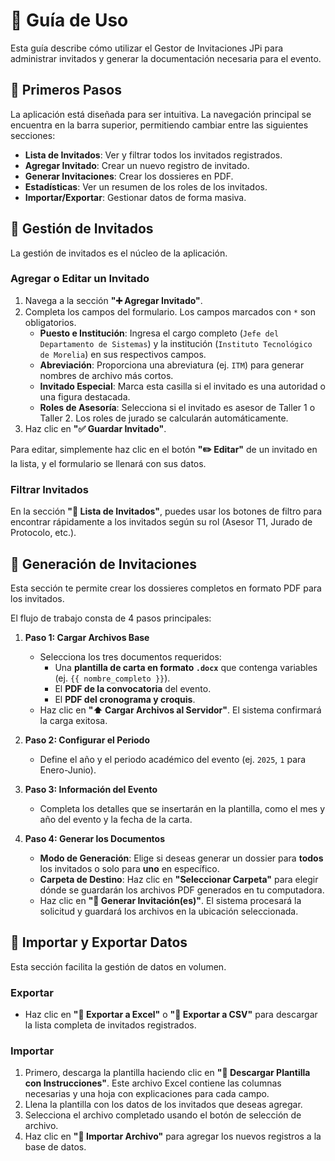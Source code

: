 # 📖 Guía de Uso

Esta guía describe cómo utilizar el Gestor de Invitaciones JPi para administrar invitados y generar la documentación necesaria para el evento.

## 🚀 Primeros Pasos

La aplicación está diseñada para ser intuitiva. La navegación principal se encuentra en la barra superior, permitiendo cambiar entre las siguientes secciones:

-   **Lista de Invitados**: Ver y filtrar todos los invitados registrados.
-   **Agregar Invitado**: Crear un nuevo registro de invitado.
-   **Generar Invitaciones**: Crear los dossieres en PDF.
-   **Estadísticas**: Ver un resumen de los roles de los invitados.
-   **Importar/Exportar**: Gestionar datos de forma masiva.

## 👥 Gestión de Invitados

La gestión de invitados es el núcleo de la aplicación.

### Agregar o Editar un Invitado

1.  Navega a la sección **"➕ Agregar Invitado"**.
2.  Completa los campos del formulario. Los campos marcados con `*` son obligatorios.
    -   **Puesto e Institución**: Ingresa el cargo completo (`Jefe del Departamento de Sistemas`) y la institución (`Instituto Tecnológico de Morelia`) en sus respectivos campos.
    -   **Abreviación**: Proporciona una abreviatura (ej. `ITM`) para generar nombres de archivo más cortos.
    -   **Invitado Especial**: Marca esta casilla si el invitado es una autoridad o una figura destacada.
    -   **Roles de Asesoría**: Selecciona si el invitado es asesor de Taller 1 o Taller 2. Los roles de jurado se calcularán automáticamente.
3.  Haz clic en **"✅ Guardar Invitado"**.

Para editar, simplemente haz clic en el botón **"✏️ Editar"** de un invitado en la lista, y el formulario se llenará con sus datos.

### Filtrar Invitados

En la sección **"👥 Lista de Invitados"**, puedes usar los botones de filtro para encontrar rápidamente a los invitados según su rol (Asesor T1, Jurado de Protocolo, etc.).

## 📄 Generación de Invitaciones

Esta sección te permite crear los dossieres completos en formato PDF para los invitados.

El flujo de trabajo consta de 4 pasos principales:

1.  **Paso 1: Cargar Archivos Base**
    -   Selecciona los tres documentos requeridos:
        -   Una **plantilla de carta en formato `.docx`** que contenga variables (ej. `{{ nombre_completo }}`).
        -   El **PDF de la convocatoria** del evento.
        -   El **PDF del cronograma y croquis**.
    -   Haz clic en **"⬆️ Cargar Archivos al Servidor"**. El sistema confirmará la carga exitosa.

2.  **Paso 2: Configurar el Periodo**
    -   Define el año y el periodo académico del evento (ej. `2025`, `1` para Enero-Junio).

3.  **Paso 3: Información del Evento**
    -   Completa los detalles que se insertarán en la plantilla, como el mes y año del evento y la fecha de la carta.

4.  **Paso 4: Generar los Documentos**
    -   **Modo de Generación**: Elige si deseas generar un dossier para **todos** los invitados o solo para **uno** en específico.
    -   **Carpeta de Destino**: Haz clic en **"Seleccionar Carpeta"** para elegir dónde se guardarán los archivos PDF generados en tu computadora.
    -   Haz clic en **"🚀 Generar Invitación(es)"**. El sistema procesará la solicitud y guardará los archivos en la ubicación seleccionada.

## 🔄 Importar y Exportar Datos

Esta sección facilita la gestión de datos en volumen.

### Exportar

-   Haz clic en **"📗 Exportar a Excel"** o **"📘 Exportar a CSV"** para descargar la lista completa de invitados registrados.

### Importar

1.  Primero, descarga la plantilla haciendo clic en **"📄 Descargar Plantilla con Instrucciones"**. Este archivo Excel contiene las columnas necesarias y una hoja con explicaciones para cada campo.
2.  Llena la plantilla con los datos de los invitados que deseas agregar.
3.  Selecciona el archivo completado usando el botón de selección de archivo.
4.  Haz clic en **"🚀 Importar Archivo"** para agregar los nuevos registros a la base de datos.